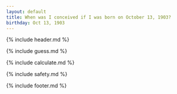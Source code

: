 ```yaml
---
layout: default
title: When was I conceived if I was born on October 13, 1903?
birthday: Oct 13, 1903
---
```


{% include header.md %}

{% include guess.md %}

{% include calculate.md %}

{% include safety.md %}

{% include footer.md %}



